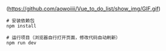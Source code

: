 (https://github.com/aowoiiii/Vue_to_do_list/show_img/GIF.gif)

``` 命令
# 安装依赖包
npm install

# 运行项目（浏览器自行打开页面，修改代码自动刷新）
npm run dev

```